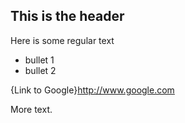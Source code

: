 ## This is the header

Here is some regular text

* bullet 1
* bullet 2

{Link to Google}http://www.google.com

More text.